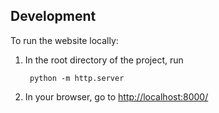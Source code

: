

## Development

To run the website locally:  

1. In the root directory of the project, run 

		python -m http.server

2. In your browser, go to [http://localhost:8000/](http://localhost:8000/)